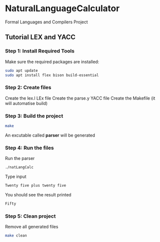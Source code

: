 # NaturalLanguageCalculator
Formal Languages and Compilers Project


## Tutorial LEX and YACC

### Step 1: Install Required Tools

Make sure the required packages are installed:

```bash
sudo apt update
sudo apt install flex bison build-essential
```

### Step 2: Create files

Create the lex.l LEx file 
Create the parse.y YACC file
Create the Makefile (it will automatise build)


### Step 3: Build the project

```bash
make
```

An excutable called **parser** will be generated

### Step 4: Run the files

Run the parser 

```bash
./natLangCalc
```

Type input
```bash
Twenty five plus twenty five
```

You should see the result printed
```bash
Fifty
```

### Step 5: Clean project

Remove all generated files

```bash
make clean
```


